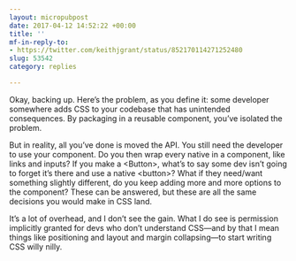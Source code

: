 ```yaml
---
layout: micropubpost
date: 2017-04-12 14:52:22 +00:00
title: ''
mf-in-reply-to:
- https://twitter.com/keithjgrant/status/852170114271252480
slug: 53542
category: replies

---
```

Okay, backing up. Here’s the problem, as you define it: some developer somewhere adds CSS to your codebase that has unintended consequences. By packaging in a reusable component, you’ve isolated the problem.

But in reality, all you’ve done is moved the API. You still need the developer to use your component. Do you then wrap every native in a component, like links and inputs? If you make a &lt;Button&gt;, what’s to say some dev isn’t going to forget it’s there and use a native &lt;button&gt;? What if they need/want something slightly different, do you keep adding more and more options to the component? These can be answered, but these are all the same decisions you would make in CSS land.

It’s a lot of overhead, and I don’t see the gain. What I do see is permission implicitly granted for devs who don’t understand CSS—and by that I mean things like positioning and layout and margin collapsing—to start writing CSS willy nilly.
